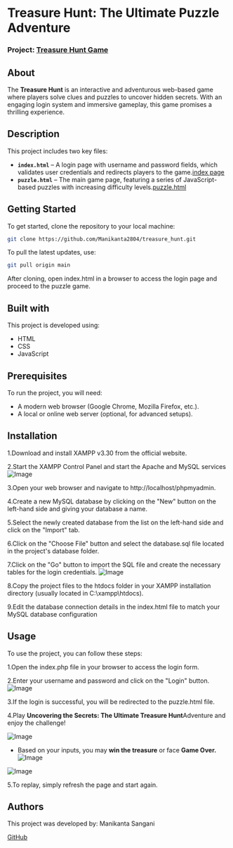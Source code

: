 
# **Treasure Hunt: The Ultimate Puzzle Adventure**

### **Project:** [Treasure Hunt Game](https://manikanta2804.github.io/treasure_hunt/)

## **About**  
The **Treasure Hunt** is an interactive and adventurous web-based game where players solve clues and puzzles to uncover hidden secrets. With an engaging login system and immersive gameplay, this game promises a thrilling experience.

## **Description**  
This project includes two key files:  
- **`index.html`** – A login page with username and password fields, which validates user credentials and redirects players to the game.[index page](https://github.com/Manikanta2804/treasure_hunt/blob/main/index.html)
- **`puzzle.html`** – The main game page, featuring a series of JavaScript-based puzzles with increasing difficulty levels.[puzzle.html](https://github.com/Manikanta2804/treasure_hunt/blob/main/puzzle.html)

## **Getting Started**  
To get started, clone the repository to your local machine:  
```sh
git clone https://github.com/Manikanta2804/treasure_hunt.git
```
To pull the latest updates, use:
```sh
git pull origin main
```
After cloning, open index.html in a browser to access the login page and proceed to the puzzle game.

## **Built with**
This project is developed using:
- HTML
- CSS
- JavaScript

## **Prerequisites**
To run the project, you will need:
- A modern web browser (Google Chrome, Mozilla Firefox, etc.).
- A local or online web server (optional, for advanced setups).

## **Installation**
1.Download and install XAMPP v3.30 from the official website.

2.Start the XAMPP Control Panel and start the Apache and MySQL services
![Image](https://github.com/user-attachments/assets/d8b38191-fced-4483-8299-122993cfbac7)

3.Open your web browser and navigate to http://localhost/phpmyadmin. 

4.Create a new MySQL database by clicking on the "New" button on the left-hand side and giving your database a name.

5.Select the newly created database from the list on the left-hand side and click on the "Import" tab.

6.Click on the "Choose File" button and select the database.sql file located in the project's database folder.

7.Click on the "Go" button to import the SQL file and create the necessary tables for the login credentials.
![Image](https://github.com/user-attachments/assets/b4def21a-3032-4378-8394-1f0c6fb4b5c8)

8.Copy the project files to the htdocs folder in your XAMPP installation directory (usually located in C:\xampp\htdocs).


9.Edit the database connection details in the index.html file to match your MySQL database configuration


## **Usage**
To use the project, you can follow these steps:

1.Open the index.php file in your browser to access the login form.

2.Enter your username and password and click on the "Login" button.
![Image](https://github.com/user-attachments/assets/1158278c-b18c-460d-a56d-7799a54f1fa0)


3.If the login is successful, you will be redirected to the puzzle.html file. 

4.Play **Uncovering the Secrets: The Ultimate Treasure Hunt**Adventure and enjoy the challenge!

![Image](https://github.com/user-attachments/assets/3e180d40-6c3b-4239-b682-7a1cd14965b7)

- Based on your inputs, you may **win the treasure** or face **Game Over.**
![Image](https://github.com/user-attachments/assets/0c02bdd0-d626-4691-af2e-90bcbd944662)

![Image](https://github.com/user-attachments/assets/894c4a07-4599-4abd-8fb7-00137ef354b5)

5.To replay, simply refresh the page and start again.

## **Authors**
This project was developed by:
Manikanta Sangani

[GitHub](https://github.com/Manikanta2804)

